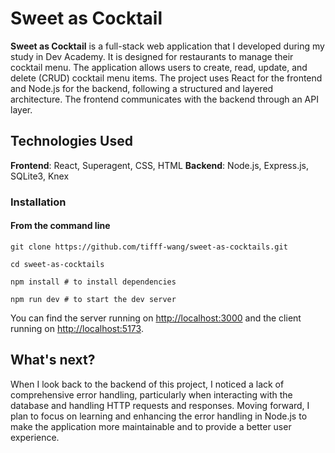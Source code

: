 # Sweet as Cocktail

**Sweet as Cocktail** is a full-stack web application that I developed during my study in Dev Academy. It is designed for restaurants to manage their cocktail menu. The application allows users to create, read, update, and delete (CRUD) cocktail menu items. The project uses React for the frontend and Node.js for the backend, following a structured and layered architecture. The frontend communicates with the backend through an API layer.

## Technologies Used

**Frontend**: React, Superagent, CSS, HTML
**Backend**: Node.js, Express.js, SQLite3, Knex

### Installation

#### **From the command line**

```
git clone https://github.com/tifff-wang/sweet-as-cocktails.git
```

```
cd sweet-as-cocktails
```

```
npm install # to install dependencies
```

```
npm run dev # to start the dev server
```

You can find the server running on [http://localhost:3000](http://localhost:3000) and the client running on [http://localhost:5173](http://localhost:5173).

## What's next?

When I look back to the backend of this project, I noticed a lack of comprehensive error handling, particularly when interacting with the database and handling HTTP requests and responses. Moving forward, I plan to focus on learning and enhancing the error handling in Node.js to make the application more maintainable and to provide a better user experience.
